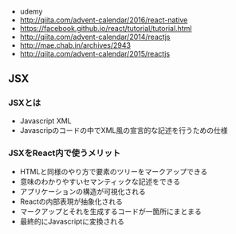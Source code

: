 - udemy
- http://qiita.com/advent-calendar/2016/react-native
- https://facebook.github.io/react/tutorial/tutorial.html
- http://qiita.com/advent-calendar/2014/reactjs
- http://mae.chab.in/archives/2943
- http://qiita.com/advent-calendar/2015/reactjs

## JSX

### JSXとは
- Javascript XML
- Javascripのコードの中でXML風の宣言的な記述を行うための仕様

### JSXをReact内で使うメリット
- HTMLと同様のやり方で要素のツリーをマークアップできる
- 意味のわかりやすいセマンティックな記述をできる
- アプリケーションの構造が可視化される
- Reactの内部表現が抽象化される
- マークアップとそれを生成するコードが一箇所にまとまる
- 最終的にJavascriptに変換される

